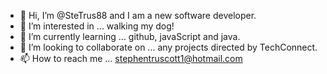 - 👋 Hi, I’m @SteTrus88 and I am a new software developer. 
- 👀 I’m interested in ... walking my dog!
- 🌱 I’m currently learning ... github, javaScript and java. 
- 💞️ I’m looking to collaborate on ... any projects directed by TechConnect.
- 📫 How to reach me ... stephentruscott1@hotmail.com 

<!---
SteTrus88/SteTrus88 is a ✨ special ✨ repository because its `README.md` (this file) appears on your GitHub profile.
You can click the Preview link to take a look at your changes.
I am leaving this in for future reference. 
--->
